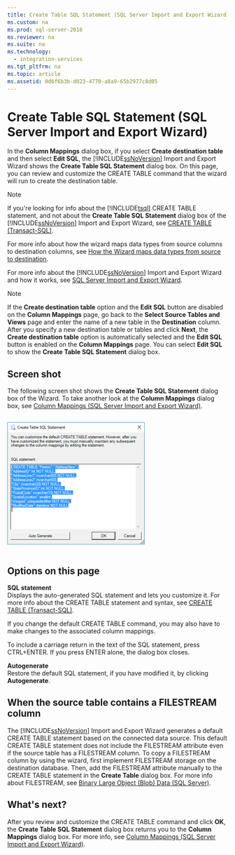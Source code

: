 ```yaml
---
title: Create Table SQL Statement (SQL Server Import and Export Wizard)
ms.custom: na
ms.prod: sql-server-2016
ms.reviewer: na
ms.suite: na
ms.technology: 
  - integration-services
ms.tgt_pltfrm: na
ms.topic: article
ms.assetid: 0d6f6b3b-d023-4770-a8a9-65b2977c8d05
---
```

# Create Table SQL Statement (SQL Server Import and Export Wizard)
  In the **Column Mappings** dialog box, if you select **Create destination table** and then select **Edit SQL**, the [!INCLUDE[ssNoVersion](../../Topics/TopicNameContainA/includes/ssNoVersion_md.md)] Import and Export Wizard shows the **Create Table SQL Statement** dialog box. On this page, you can review and customize the CREATE TABLE command that the wizard will run to create the destination table.  
  
> [!NOTE]  
>  If you're looking for info about the [!INCLUDE[tsql](../../Topics/TopicNameContainA/includes/tsql_md.md)] CREATE TABLE statement, and not about the **Create Table SQL Statement** dialog box of the [!INCLUDE[ssNoVersion](../../Topics/TopicNameContainA/includes/ssNoVersion_md.md)] Import and Export Wizard, see [CREATE TABLE &#40;Transact-SQL&#41;](../Topic/CREATE%20TABLE%20\(Transact-SQL\).md).  
  
 For more info about how the wizard maps data types from source columns to destination columns, see [How the Wizard maps data types from source to destination](../../Topics/TopicNameNotContainA/SQL-Server-Import-and-Export-Wizard.md#wizardMapping).  
  
 For more info about the [!INCLUDE[ssNoVersion](../../Topics/TopicNameContainA/includes/ssNoVersion_md.md)] Import and Export Wizard and how it works, see [SQL Server Import and Export Wizard](../../Topics/TopicNameNotContainA/SQL-Server-Import-and-Export-Wizard.md).  
  
> [!NOTE]  
>  If the **Create destination table** option and the **Edit SQL** button are disabled on the **Column Mappings** page, go back to the **Select Source Tables and Views** page and enter the name of a new table in the **Destination** column. After you specify a new destination table or tables and click **Next**, the **Create destination table** option is automatically selected and the **Edit SQL** button is enabled on the **Column Mappings** page. You can select **Edit SQL** to show the **Create Table SQL Statement** dialog box.  
  
## Screen shot  
 The following screen shot shows the **Create Table SQL Statement** dialog box of the Wizard. To take another look at the **Column Mappings** dialog box, see [Column Mappings &#40;SQL Server Import and Export Wizard&#41;](../../Topics/TopicNameNotContainA/Column-Mappings--SQL-Server-Import-and-Export-Wizard-.md).  
  
 ![Create table page of the Import and Export Wizard](../../Topics/TopicNameNotContainA/media/Create-table.png "Create table")  
  
## Options on this page  
 **SQL statement**  
 Displays the auto\-generated SQL statement and lets you customize it. For more info about the CREATE TABLE statement and syntax, see [CREATE TABLE &#40;Transact-SQL&#41;](../Topic/CREATE%20TABLE%20\(Transact-SQL\).md).  
  
 If you change the default CREATE TABLE command, you may also have to make changes to the associated column mappings.  
  
 To include a carriage return in the text of the SQL statement, press CTRL\+ENTER. If you press ENTER alone, the dialog box closes.  
  
 **Autogenerate**  
 Restore the default SQL statement, if you have modified it, by clicking **Autogenerate**.  
  
## When the source table contains a FILESTREAM column  
 The [!INCLUDE[ssNoVersion](../../Topics/TopicNameContainA/includes/ssNoVersion_md.md)] Import and Export Wizard generates a default CREATE TABLE statement based on the connected data source. This default CREATE TABLE statement does not include the FILESTREAM attribute even if the source table has a FILESTREAM column. To copy a FILESTREAM column by using the wizard, first implement FILESTREAM storage on the destination database. Then, add the FILESTREAM attribute manually to the CREATE TABLE statement in the **Create Table** dialog box. For more info about FILESTREAM, see [Binary Large Object &#40;Blob&#41; Data &#40;SQL Server&#41;](../../Topics/TopicNameNotContainA/Binary-Large-Object--Blob--Data--SQL-Server-.md).  
  
## What's next?  
 After you review and customize the CREATE TABLE command and click **OK**, the **Create Table SQL Statement** dialog box returns you to the **Column Mappings** dialog box. For more info, see [Column Mappings &#40;SQL Server Import and Export Wizard&#41;](../../Topics/TopicNameNotContainA/Column-Mappings--SQL-Server-Import-and-Export-Wizard-.md).  
  
  